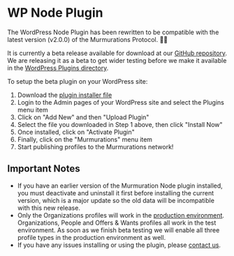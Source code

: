 # WP Node Plugin

The WordPress Node Plugin has been rewritten to be compatible with the latest version (v2.0.0) of the Murmurations Protocol. 🚀🎉

It is currently a beta release available for download at our [GitHub repository](https://github.com/MurmurationsNetwork/MurmurationsNodeWP/releases). We are releasing it as a beta to get wider testing before we make it available in the [WordPress Plugins directory](https://wordpress.org/plugins/).

To setup the beta plugin on your WordPress site:

1. Download the [plugin installer file](https://github.com/MurmurationsNetwork/MurmurationsNodeWP/releases/download/v1.0.0-beta.1/MurmurationsNodeWP-v1.0.0-beta.1.zip)
2. Login to the Admin pages of your WordPress site and select the Plugins menu item
3. Click on "Add New" and then "Upload Plugin"
4. Select the file you downloaded in Step 1 above, then click "Install Now"
5. Once installed, click on "Activate Plugin"
6. Finally, click on the "Murmurations" menu item
7. Start publishing profiles to the Murmurations network!

## Important Notes

- If you have an earlier version of the Murmuration Node plugin installed, you must deactivate and uninstall it first before installing the current version, which is a major update so the old data will be incompatible with this new release.
- Only the Organizations profiles will work in the [production environment](/developers/environments.html). Organizations, People and Offers & Wants profiles all work in the test environment. As soon as we finish beta testing we will enable all three profile types in the production environment as well.
- If you have any issues installing or using the plugin, please [contact us](/about/getting-support.html).
